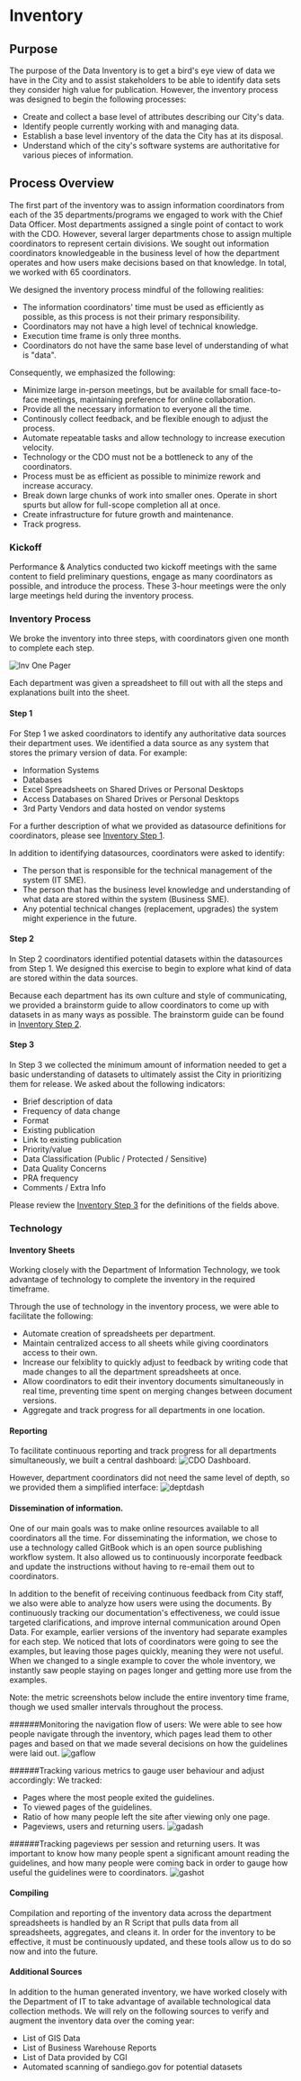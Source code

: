 # Inventory 

## Purpose
The purpose of the Data Inventory is to get a bird's eye view of data we have in the City and to assist stakeholders to be able to identify data sets they consider high value for publication.  However, the inventory process was designed to begin the following processes:

* Create and collect a base level of attributes describing our City's data. 
* Identify people currently working with and managing data.
* Establish a base level inventory of the data the City has at its disposal.
* Understand which of the city's software systems are authoritative for various pieces of information.


## Process Overview

The first part of the inventory was to assign information coordinators from each of the 35 departments/programs we engaged to work with the Chief Data Officer.  Most departments assigned a single point of contact to work with the CDO.  However, several larger departments chose to assign multiple coordinators to represent certain divisions.  We sought out information coordinators  knowledgeable in the business level of how the department operates and how users make decisions based on that knowledge.  In total, we worked with 65 coordinators.

We designed the inventory process mindful of the following realities:

* The information coordinators' time must be used as efficiently as possible, as this process is not their primary responsibility.
* Coordinators may not have a high level of technical knowledge.
* Execution time frame is only three months.
* Coordinators do not have the same base level of understanding of what is "data".

Consequently, we emphasized the following:

* Minimize large in-person meetings, but be available for small face-to-face meetings, maintaining preference for online collaboration.
* Provide all the necessary information to everyone all the time. 
* Continously collect feedback, and be flexible enough to adjust the process.
* Automate repeatable tasks and allow technology to increase execution velocity.
* Technology or the CDO must not be a bottleneck to any of the coordinators.
* Process must be as efficient as possible to minimize rework and increase accuracy. 
* Break down large chunks of work into smaller ones.  Operate in short spurts but allow for full-scope completion all at once.
* Create infrastructure for future growth and maintenance.
* Track progress. 

### Kickoff
Performance & Analytics conducted two kickoff meetings with the same content to field preliminary questions, engage as many coordinators as possible, and introduce the process.  These 3-hour meetings were the only large meetings held during the inventory process.

### Inventory Process 
We broke the inventory into three steps, with coordinators given one month to complete each step.  

![Inv One Pager](http://take.ms/lv7da)

Each department was given a spreadsheet to fill out with all the steps and explanations built into the sheet.  

#### Step 1
For Step 1 we asked coordinators to identify any authoritative data sources their department uses.  We identified a data source as any system that stores the primary version of data.  For example:

* Information Systems
* Databases
* Excel Spreadsheets on Shared Drives or Personal Desktops
* Access Databases on Shared Drives or Personal Desktops
* 3rd Party Vendors and data hosted on vendor systems

For a further description of what we provided as datasource definitions for coordinators, please see [Inventory Step 1](../core_inventory/datasources.html).

In addition to identifying datasources, coordinators were asked to identify:

* The person that is responsible for the technical management of the system (IT SME).
* The person that has the business level knowledge and understanding of what data are stored within the system (Business SME).
* Any potential technical changes (replacement, upgrades) the system might experience in the future.

#### Step 2
In Step 2 coordinators identified potential datasets within the datasources from Step 1.  We designed this exercise to begin to explore what kind of data are stored within the data sources.  

Because each department has its own culture and style of communicating, we provided a brainstorm guide to allow coordinators to come up with datasets in as many ways as possible.  The brainstorm guide can be found in [Inventory Step 2](../core_inventory/brainstorm_guide.html).

#### Step 3
In Step 3 we collected the minimum amount of information needed to get a basic understanding of datasets to ultimately assist the City in prioritizing them for release.  We asked about the following indicators:
* Brief description of data   
* Frequency of data change    
* Format  
* Existing publication    
* Link to existing publication    
* Priority/value  
* Data Classification (Public / Protected / Sensitive) 
* Data Quality Concerns   
* PRA frequency   
* Comments / Extra Info

Please review the [Inventory Step 3](../core_inventory/definitions.html) for the definitions of the fields above.


### Technology
#### Inventory Sheets
Working closely with the Department of Information Technology, we took advantage of technology to complete the inventory in the required timeframe.

Through the use of technology in the inventory process, we were able to facilitate the following:
* Automate creation of spreadsheets per department.
* Maintain centralized access to all sheets while giving coordinators access to their own.
* Increase our felxiblity to quickly adjust to feedback by writing code that made changes to all the department spreadsheets at once.
* Allow coordinators to edit their inventory documents simultaneously in real time, preventing time spent on merging changes between document versions.
* Aggregate and track progress for all departments in one location.


#### Reporting
To facilitate continuous reporting and track progress for all departments simultaneously, we built a central dashboard:
![CDO Dashboard](http://take.ms/BGPG1).  

However, department coordinators did not need the same level of depth, so we provided them a simplified interface:
![deptdash](http://take.ms/fxSR6)

#### Dissemination of information.
One of our main goals was to make online resources available to all coordinators all the time.  For disseminating the information, we chose to use a technology called GitBook which is an open source publishing workflow system.  It also allowed us to continuously incorporate feedback and update the instructions without having to re-email them out to coordinators.

In addition to the benefit of receiving continuous feedback from City staff, we also were able to analyze how users were using the documents.  By continuously tracking our documentation's effectiveness, we could issue targeted clarifications, and improve internal communication around Open Data.  For example, earlier versions of the inventory had separate examples for each step.  We noticed that lots of coordinators were going to see the examples, but leaving those pages quickly, meaning they were not useful.  When we changed to a single example to cover the whole inventory, we instantly saw people staying on pages longer and getting more use from the examples.

Note: the metric screenshots below include the entire inventory time frame, though we used smaller intervals throughout the process.

######Monitoring the navigation flow of users:
We were able to see how people navigate through the inventory, which pages lead them to other pages and based on that we made several decisions on how the guidelines were laid out.
![gaflow](http://take.ms/0Hi0H)

######Tracking various metrics to gauge user behaviour and adjust accordingly:
We tracked:
* Pages where the most people exited the guidelines.
* To viewed pages of the guidelines.
* Ratio of how many people left the site after viewing only one page.
* Pageviews, users and returning users.
![gadash](http://take.ms/5Kg8v)

######Tracking pageviews per session and returning users.
It was important to know how many people spent a significant amount reading the guidelines, and how many people were coming back in order to gauge how useful the guidelines were to coordinators.
![gashot](http://take.ms/xpqQr)

#### Compiling
Compilation and reporting of the inventory data across the department spreadsheets is handled by an R Script that pulls data from all spreadsheets, aggregates, and cleans it.  In order for the inventory to be effective, it must be continuously updated, and these tools allow us to do so now and into the future.

#### Additional Sources
In addition to the human generated inventory, we have worked closely with the Department of IT to take advantage of available technological data collection methods.  We will rely on the following sources to verify and augment the inventory data over the coming year:

* List of GIS Data
* List of Business Warehouse Reports
* List of Data provided by CGI
* Automated scanning of sandiego.gov for potential datasets




